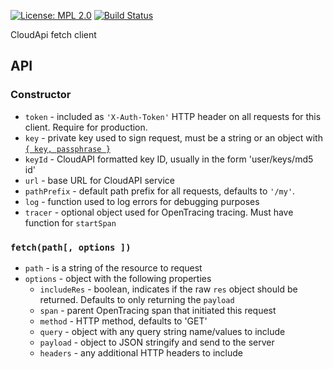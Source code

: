 [![License: MPL 2.0](https://img.shields.io/badge/License-MPL%202.0-brightgreen.svg)](https://opensource.org/licenses/MPL-2.0) [![Build Status](https://secure.travis-ci.org/joyent/webconsole-cloudapi-client.svg)](http://travis-ci.org/joyent/webconsole-cloudapi-client)

CloudApi fetch client

## API

### Constructor

- `token` - included as `'X-Auth-Token'` HTTP header on all requests for this client. Require for production.
- `key` - private key used to sign request, must be a string or an object with [`{ key, passphrase }`](https://nodejs.org/api/crypto.html#crypto_sign_sign_privatekey_outputformat)
- `keyId` - CloudAPI formatted key ID, usually in the form 'user/keys/md5 id'
- `url` - base URL for CloudAPI service
- `pathPrefix` - default path prefix for all requests, defaults to `'/my'`.
- `log` - function used to log errors for debugging purposes
- `tracer` - optional object used for OpenTracing tracing. Must have function for `startSpan`

### `fetch(path[, options ])`

- `path` - is a string of the resource to request
- `options` - object with the following properties
  - `includeRes` - boolean, indicates if the raw `res` object should be returned. Defaults to only returning the `payload`
  - `span` - parent OpenTracing span that initiated this request
  - `method` - HTTP method, defaults to 'GET'
  - `query` - object with any query string name/values to include
  - `payload` - object to JSON stringify and send to the server
  - `headers` - any additional HTTP headers to include
